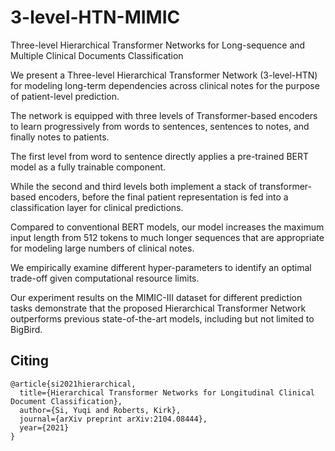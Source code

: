 # 3-level-HTN-MIMIC
Three-level Hierarchical Transformer Networks for Long-sequence and Multiple Clinical Documents Classification

We present a Three-level Hierarchical Transformer Network (3-level-HTN) for modeling long-term dependencies across clinical notes for the purpose of patient-level prediction. 

The network is equipped with three levels of Transformer-based encoders to learn progressively from words to sentences, sentences to notes, and finally notes to patients. 

The first level from word to sentence directly applies a pre-trained BERT model as a fully trainable component. 

While the second and third levels both implement a stack of transformer-based encoders, before the final patient representation is fed into a classification layer for clinical predictions. 

Compared to conventional BERT models, our model increases the maximum input length from 512 tokens to much longer sequences that are appropriate for modeling large numbers of clinical notes. 

We empirically examine different hyper-parameters to identify an optimal trade-off given computational resource limits. 

Our experiment results on the MIMIC-III dataset for different prediction tasks demonstrate that the proposed Hierarchical Transformer Network outperforms previous state-of-the-art models, including but not limited to BigBird.
## Citing

```
@article{si2021hierarchical,
  title={Hierarchical Transformer Networks for Longitudinal Clinical Document Classification},
  author={Si, Yuqi and Roberts, Kirk},
  journal={arXiv preprint arXiv:2104.08444},
  year={2021}
}
```

